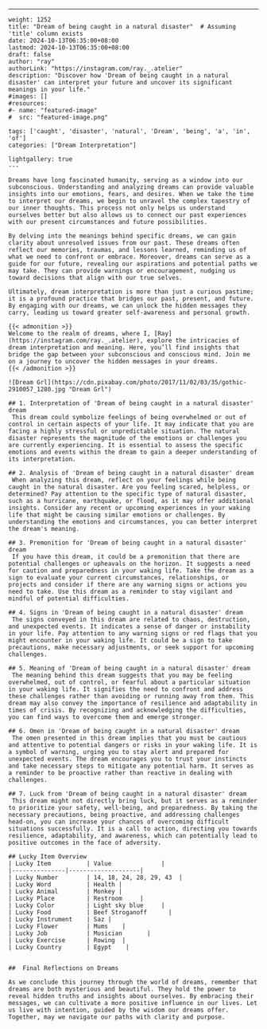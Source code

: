 ---
    weight: 1252
    title: "Dream of being caught in a natural disaster"  # Assuming 'title' column exists
    date: 2024-10-13T06:35:00+08:00
    lastmod: 2024-10-13T06:35:00+08:00
    draft: false
    author: "ray"
    authorLink: "https://instagram.com/ray._.atelier"
    description: "Discover how 'Dream of being caught in a natural disaster' can interpret your future and uncover its significant meanings in your life."
    #images: []
    #resources:
    #- name: "featured-image"
    #  src: "featured-image.png"
    
    tags: ['caught', 'disaster', 'natural', 'Dream', 'being', 'a', 'in', 'of']
    categories: ["Dream Interpretation"]
    
    lightgallery: true
    ---
    
    Dreams have long fascinated humanity, serving as a window into our subconscious. Understanding and analyzing dreams can provide valuable insights into our emotions, fears, and desires. When we take the time to interpret our dreams, we begin to unravel the complex tapestry of our inner thoughts. This process not only helps us understand ourselves better but also allows us to connect our past experiences with our present circumstances and future possibilities.
    
    By delving into the meanings behind specific dreams, we can gain clarity about unresolved issues from our past. These dreams often reflect our memories, traumas, and lessons learned, reminding us of what we need to confront or embrace. Moreover, dreams can serve as a guide for our future, revealing our aspirations and potential paths we may take. They can provide warnings or encouragement, nudging us toward decisions that align with our true selves.
    
    Ultimately, dream interpretation is more than just a curious pastime; it is a profound practice that bridges our past, present, and future. By engaging with our dreams, we can unlock the hidden messages they carry, leading us toward greater self-awareness and personal growth.
    
    {{< admonition >}}
    Welcome to the realm of dreams, where I, [Ray](https://instagram.com/ray._.atelier), explore the intricacies of dream interpretation and meaning. Here, you’ll find insights that bridge the gap between your subconscious and conscious mind. Join me on a journey to uncover the hidden messages in your dreams.
    {{< /admonition >}}
    
    ![Dream Grl](https://cdn.pixabay.com/photo/2017/11/02/03/35/gothic-2910057_1280.jpg "Dream Grl")
    
    ## 1. Interpretation of 'Dream of being caught in a natural disaster' dream
     This dream could symbolize feelings of being overwhelmed or out of control in certain aspects of your life. It may indicate that you are facing a highly stressful or unpredictable situation. The natural disaster represents the magnitude of the emotions or challenges you are currently experiencing. It is essential to assess the specific emotions and events within the dream to gain a deeper understanding of its interpretation.
    
    ## 2. Analysis of 'Dream of being caught in a natural disaster' dream
     When analyzing this dream, reflect on your feelings while being caught in the natural disaster. Are you feeling scared, helpless, or determined? Pay attention to the specific type of natural disaster, such as a hurricane, earthquake, or flood, as it may offer additional insights. Consider any recent or upcoming experiences in your waking life that might be causing similar emotions or challenges. By understanding the emotions and circumstances, you can better interpret the dream's meaning.
    
    ## 3. Premonition for 'Dream of being caught in a natural disaster' dream
     If you have this dream, it could be a premonition that there are potential challenges or upheavals on the horizon. It suggests a need for caution and preparedness in your waking life. Take the dream as a sign to evaluate your current circumstances, relationships, or projects and consider if there are any warning signs or actions you need to take. Use this dream as a reminder to stay vigilant and mindful of potential difficulties.
    
    ## 4. Signs in 'Dream of being caught in a natural disaster' dream
     The signs conveyed in this dream are related to chaos, destruction, and unexpected events. It indicates a sense of danger or instability in your life. Pay attention to any warning signs or red flags that you might encounter in your waking life. It could be a sign to take precautions, make necessary adjustments, or seek support for upcoming challenges.
    
    ## 5. Meaning of 'Dream of being caught in a natural disaster' dream
     The meaning behind this dream suggests that you may be feeling overwhelmed, out of control, or fearful about a particular situation in your waking life. It signifies the need to confront and address these challenges rather than avoiding or running away from them. This dream may also convey the importance of resilience and adaptability in times of crisis. By recognizing and acknowledging the difficulties, you can find ways to overcome them and emerge stronger.
    
    ## 6. Omen in 'Dream of being caught in a natural disaster' dream
     The omen presented in this dream implies that you must be cautious and attentive to potential dangers or risks in your waking life. It is a symbol of warning, urging you to stay alert and prepared for unexpected events. The dream encourages you to trust your instincts and take necessary steps to mitigate any potential harm. It serves as a reminder to be proactive rather than reactive in dealing with challenges.
    
    ## 7. Luck from 'Dream of being caught in a natural disaster' dream
     This dream might not directly bring luck, but it serves as a reminder to prioritize your safety, well-being, and preparedness. By taking the necessary precautions, being proactive, and addressing challenges head-on, you can increase your chances of overcoming difficult situations successfully. It is a call to action, directing you towards resilience, adaptability, and awareness, which can potentially lead to positive outcomes in the face of adversity.
    
    ## Lucky Item Overview
    | Lucky Item          | Value              |
    |---------------|--------------------|
    | Lucky Number        | 14, 18, 24, 28, 29, 43  |
    | Lucky Word          | Health |
    | Lucky Animal        | Monkey |
    | Lucky Place         | Restroom     |
    | Lucky Color         | Light sky blue     |
    | Lucky Food          | Beef Stroganoff      |
    | Lucky Instrument    | Saz |
    | Lucky Flower        | Mums    |
    | Lucky Job           | Musician       |
    | Lucky Exercise      | Rowing  |
    | Lucky Country       | Egypt    |
    
    
    ##  Final Reflections on Dreams
    
    As we conclude this journey through the world of dreams, remember that dreams are both mysterious and beautiful. They hold the power to reveal hidden truths and insights about ourselves. By embracing their messages, we can cultivate a more positive influence in our lives. Let us live with intention, guided by the wisdom our dreams offer. Together, may we navigate our paths with clarity and purpose.
    